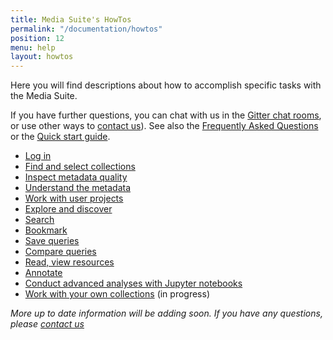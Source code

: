 ```yaml
---
title: Media Suite's HowTos
permalink: "/documentation/howtos"
position: 12
menu: help
layout: howtos
---
```


Here you will find descriptions about how to accomplish specific tasks with the Media Suite. 

If you have further questions, you can chat with us in the [Gitter chat rooms](/documentation/forum), or use other ways to [contact us](/contact)). See also the [Frequently Asked Questions](/documentation/faq) or the [Quick start guide](/documentation/quick-start-guide).



- [Log in](/documentation/howtos/login)
- [Find and select collections](/documentation/howtos/data)
- [Inspect metadata quality](/documentation/labo-help/collection-inspector)
- [Understand the metadata](/documentation/labo-help/collection-inspector)
- [Work with user projects](/documentation/howtos/user-projects)
- [Explore and discover](/documentation/howtos/exploratory-search)
- [Search](/documentation/howtos/single-search)
- [Bookmark](/documentation/howtos/bookmark)
- [Save queries](/documentation/howtos/save-queries)
- [Compare queries](/documentation/howtos/query-comparison)
- [Read, view resources](/documentation/howtos/resource-viewer)
- [Annotate](/documentation/howtos/annotate)
- [Conduct advanced analyses with Jupyter notebooks](/documentation/howtos/jupyter-notebooks)
- [Work with your own collections](/documentation/howtos/user-collections) (in progress)



*More up to date information will be adding soon. If you have any questions, please [contact us](/contact)*